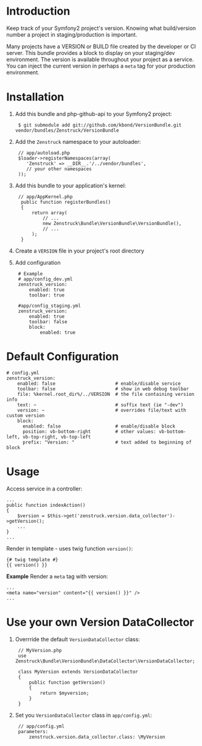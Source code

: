 # Introduction

Keep track of your Symfony2 project's version.  Knowing what build/version number
a project in staging/production is important.

Many projects have a VERSION or BUILD file created by the developer or CI server.
This bundle provides a block to display on your staging/dev environment.  The
version is available throughout your project as a service.  You can inject the
current version in perhaps a ``meta`` tag for your production environment.

# Installation

1. Add this bundle and php-github-api to your Symfony2 project:

        $ git submodule add git://github.com/kbond/VersionBundle.git vendor/bundles/Zenstruck/VersionBundle

2. Add the ``Zenstruck`` namespace to your autoloader:

        // app/autoload.php
        $loader->registerNamespaces(array(
           'Zenstruck' => __DIR__.'/../vendor/bundles',
           // your other namespaces
        ));

3. Add this bundle to your application's kernel:

        // app/AppKernel.php
         public function registerBundles()
         {
             return array(
                 // ...
                 new Zenstruck\Bundle\VersionBundle\VersionBundle(),
                 // ...
             );
         }

4. Create a ``VERSION`` file in your project's root directory

5. Add configuration

        # Example
        # app/config_dev.yml
        zenstruck_version:
            enabled: true
            toolbar: true

        #app/config_staging.yml
        zenstruck_version:
            enabled: true
            toolbar: false
            block:
                enabled: true


# Default Configuration

    # config.yml
    zenstruck_version:
        enabled: false                      # enable/disable service
        toolbar: false                      # show in web debug toolbar        
        file: %kernel.root_dir%/../VERSION  # the file containing version info
        text: ~                             # suffix text (ie "-dev")
        version: ~                          # overrides file/text with custom version
        block:
          enabled: false                    # enable/disable block
          position: vb-bottom-right         # other values: vb-bottom-left, vb-top-right, vb-top-left
          prefix: "Version: "               # text added to beginning of block

# Usage

Access service in a controller:

    ...
    public function indexAction()
    { 
        $version = $this->get('zenstruck.version.data_collector')->getVersion();
        ...
    }
    ...

Render in template - uses twig function ``version()``:

    {# twig template #}
    {{ version() }}

**Example** Render a ``meta`` tag with version:

    ...
    <meta name="version" content="{{ version() }}" />
    ...


# Use your own Version DataCollector

1. Overrride the default ``VersionDataCollector`` class:

        // MyVersion.php
        use Zenstruck\Bundle\VersionBundle\DataCollector\VersionDataCollector;

        class MyVersion extends VersionDataCollector
        {
            public function getVersion()
            {
                return $myversion;
            }
        }

2. Set you ``VersionDataCollector`` class in ``app/config.yml``:

        // app/config.yml
        parameters:
            zenstruck.version.data_collector.class: \MyVersion